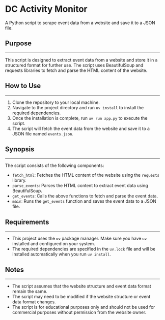 # DC Activity Monitor

A Python script to scrape event data from a website and save it to a JSON file.

## Purpose
--------

This script is designed to extract event data from a website and store it in a structured format for further use. The script uses BeautifulSoup and requests libraries to fetch and parse the HTML content of the website.

## How to Use
-------------

1. Clone the repository to your local machine.
2. Navigate to the project directory and run `uv install` to install the required dependencies.
3. Once the installation is complete, run `uv run app.py` to execute the script.
4. The script will fetch the event data from the website and save it to a JSON file named `events.json`.

## Synopsis
----------

The script consists of the following components:

* `fetch_html`: Fetches the HTML content of the website using the `requests` library.
* `parse_events`: Parses the HTML content to extract event data using BeautifulSoup.
* `get_events`: Calls the above functions to fetch and parse the event data.
* `main`: Runs the `get_events` function and saves the event data to a JSON file.

## Requirements
------------

* This project uses the `uv` package manager. Make sure you have `uv` installed and configured on your system.
* The required dependencies are specified in the `uv.lock` file and will be installed automatically when you run `uv install`.

## Notes
-----

* The script assumes that the website structure and event data format remain the same.
* The script may need to be modified if the website structure or event data format changes.
* The script is for educational purposes only and should not be used for commercial purposes without permission from the website owner.